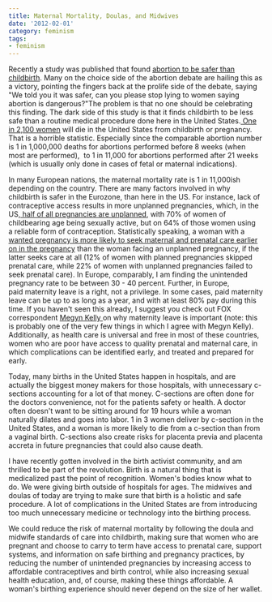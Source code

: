 ```yaml
---
title: Maternal Mortality, Doulas, and Midwives
date: '2012-02-01'
category: feminism
tags:
- feminism
---
```


<div dir="ltr" style="text-align:left;">

Recently a study was published that found <a href="http://www.reuters.com/article/2012/01/23/us-abortion-idUSTRE80M2BS20120123" target="_blank">abortion to be safer than childbirth</a>. Many on the choice side of the abortion debate are hailing this as a victory, pointing the fingers back at the prolife side of the debate, saying "We told you it was safer, can you please stop lying to women saying abortion is dangerous?"The problem is that no one should be celebrating this finding. The dark side of this study is that it finds childbirth to be less safe than a routine medical procedure done here in the United States.<a href="http://www.womendeliver.org/about/the-issue/" target="_blank"> One in 2,100 women</a> will die in the United States from childbirth or pregnancy. That is a horrible statistic. Especially since the comparable abortion number is 1 in 1,000,000 deaths for abortions performed before 8 weeks (when most are performed),  to 1 in 11,000 for abortions performed after 21 weeks (which is usually only done in cases of fetal or maternal indications).<!--more-->

In many European nations, the maternal mortality rate is 1 in 11,000ish depending on the country. There are many factors involved in why childbirth is safer in the Eurozone, than here in the US. For instance, lack of contraceptive access results in more unplanned pregnancies, which, in the US,<a href="http://www.americanpregnancy.org/main/statistics.html" target="_blank"> half of all pregnancies are unplanned</a>, with 70% of women of childbearing age being sexually active, but on 64% of those women using a reliable form of contraception. Statistically speaking, a woman with a <a href="http://www.sciencedirect.com/science/article/pii/S0091743597902176" target="_blank">wanted pregnancy is more likely to seek maternal and prenatal care earlier on in the pregnancy</a> than the woman facing an unplanned pregnancy, if the latter seeks care at all (12% of women with planned pregnancies skipped prenatal care, while 22% of women with unplanned pregnancies failed to seek prenatal care). In Europe, comparably, I am finding the unintended pregnancy rate to be between 30 - 40 percent. Further, in Europe, paid maternity leave is a right, not a privilege. In some cases, paid maternity leave can be up to as long as a year, and with at least 80% pay during this time. If you haven't seen this already, I suggest you check out FOX correspondent <a href="http://www.youtube.com/watch?v=5BfSBxk0FMc" target="_blank">Megyn Kelly </a>on why maternity leave is important (note: this is probably one of the very few things in which I agree with Megyn Kelly). Additionally, as health care is universal and free in most of these countries, women who are poor have access to quality prenatal and maternal care, in which complications can be identified early, and treated and prepared for early.

Today, many births in the United States happen in hospitals, and are actually the biggest money makers for those hospitals, with unnecessary c-sections accounting for a lot of that money. C-sections are often done for the doctors convenience, not for the patients safety or health. A doctor often doesn't want to be sitting around for 19 hours while a woman naturally dilates and goes into labor. 1 in 3 women deliver by c-section in the United States, and a woman is more likely to die from a c-section than from a vaginal birth. C-sections also create risks for placenta previa and placenta accreta in future pregnancies that could also cause death.

I have recently gotten involved in the birth activist community, and am thrilled to be part of the revolution. Birth is a natural thing that is medicalized past the point of recognition. Women's bodies know what to do. We were giving birth outside of hospitals for ages. The midwives and doulas of today are trying to make sure that birth is a holistic and safe procedure. A lot of complications in the United States are from introducing too much unnecessary medicine or technology into the birthing process.

We could reduce the risk of maternal mortality by following the doula and midwife standards of care into childbirth, making sure that women who are pregnant and choose to carry to term have access to prenatal care, support systems, and information on safe birthing and pregnancy practices, by reducing the number of unintended pregnancies by increasing access to affordable contraceptives and birth control, while also increasing sexual health education, and, of course, making these things affordable. A woman's birthing experience should never depend on the size of her wallet.

</div>
